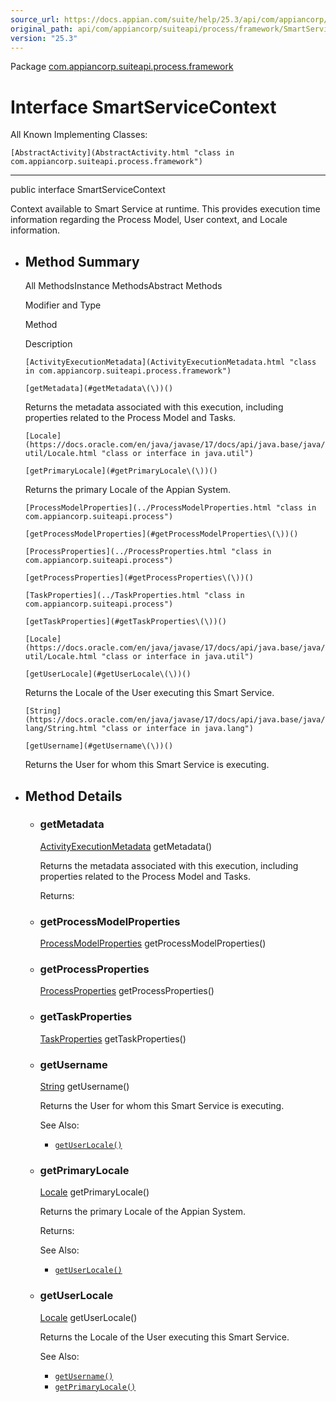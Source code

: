 ```yaml
---
source_url: https://docs.appian.com/suite/help/25.3/api/com/appiancorp/suiteapi/process/framework/SmartServiceContext.html
original_path: api/com/appiancorp/suiteapi/process/framework/SmartServiceContext.html
version: "25.3"
---
```


Package [com.appiancorp.suiteapi.process.framework](package-summary.html)

# Interface SmartServiceContext

All Known Implementing Classes:

`[AbstractActivity](AbstractActivity.html "class in com.appiancorp.suiteapi.process.framework")`

* * *

public interface SmartServiceContext

Context available to Smart Service at runtime. This provides execution time information regarding the Process Model, User context, and Locale information.

-   ## Method Summary

    All MethodsInstance MethodsAbstract Methods

    Modifier and Type

    Method

    Description

    `[ActivityExecutionMetadata](ActivityExecutionMetadata.html "class in com.appiancorp.suiteapi.process.framework")`

    `[getMetadata](#getMetadata\(\))()`

    Returns the metadata associated with this execution, including properties related to the Process Model and Tasks.

    `[Locale](https://docs.oracle.com/en/java/javase/17/docs/api/java.base/java/util/Locale.html "class or interface in java.util")`

    `[getPrimaryLocale](#getPrimaryLocale\(\))()`

    Returns the primary Locale of the Appian System.

    `[ProcessModelProperties](../ProcessModelProperties.html "class in com.appiancorp.suiteapi.process")`

    `[getProcessModelProperties](#getProcessModelProperties\(\))()`

    `[ProcessProperties](../ProcessProperties.html "class in com.appiancorp.suiteapi.process")`

    `[getProcessProperties](#getProcessProperties\(\))()`

    `[TaskProperties](../TaskProperties.html "class in com.appiancorp.suiteapi.process")`

    `[getTaskProperties](#getTaskProperties\(\))()`

    `[Locale](https://docs.oracle.com/en/java/javase/17/docs/api/java.base/java/util/Locale.html "class or interface in java.util")`

    `[getUserLocale](#getUserLocale\(\))()`

    Returns the Locale of the User executing this Smart Service.

    `[String](https://docs.oracle.com/en/java/javase/17/docs/api/java.base/java/lang/String.html "class or interface in java.lang")`

    `[getUsername](#getUsername\(\))()`

    Returns the User for whom this Smart Service is executing.

-   ## Method Details

    -   ### getMetadata

        [ActivityExecutionMetadata](ActivityExecutionMetadata.html "class in com.appiancorp.suiteapi.process.framework") getMetadata()

        Returns the metadata associated with this execution, including properties related to the Process Model and Tasks.

        Returns:

    -   ### getProcessModelProperties

        [ProcessModelProperties](../ProcessModelProperties.html "class in com.appiancorp.suiteapi.process") getProcessModelProperties()

    -   ### getProcessProperties

        [ProcessProperties](../ProcessProperties.html "class in com.appiancorp.suiteapi.process") getProcessProperties()

    -   ### getTaskProperties

        [TaskProperties](../TaskProperties.html "class in com.appiancorp.suiteapi.process") getTaskProperties()

    -   ### getUsername

        [String](https://docs.oracle.com/en/java/javase/17/docs/api/java.base/java/lang/String.html "class or interface in java.lang") getUsername()

        Returns the User for whom this Smart Service is executing.

        See Also:

        -   [`getUserLocale()`](#getUserLocale\(\))

    -   ### getPrimaryLocale

        [Locale](https://docs.oracle.com/en/java/javase/17/docs/api/java.base/java/util/Locale.html "class or interface in java.util") getPrimaryLocale()

        Returns the primary Locale of the Appian System.

        Returns:

        See Also:

        -   [`getUserLocale()`](#getUserLocale\(\))

    -   ### getUserLocale

        [Locale](https://docs.oracle.com/en/java/javase/17/docs/api/java.base/java/util/Locale.html "class or interface in java.util") getUserLocale()

        Returns the Locale of the User executing this Smart Service.

        See Also:

        -   [`getUsername()`](#getUsername\(\))
        -   [`getPrimaryLocale()`](#getPrimaryLocale\(\))